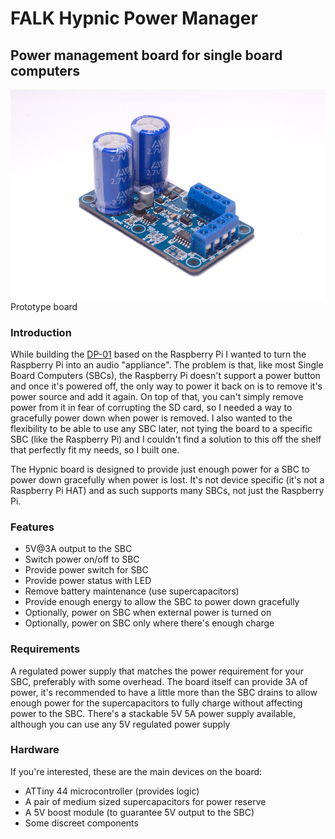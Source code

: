 # FALK Hypnic Power Manager
## Power management board for single board computers

![Hypnic](img/hyPnic-v1-sm.jpg)
Prototype board

### Introduction
While building the [DP-01](../dp-01/README.md) based on the Raspberry Pi I wanted to turn the Raspberry Pi into an audio "appliance". The problem is that, like most Single Board Computers (SBCs), the Raspberry Pi doesn't support a power button and once it's powered off, the only way to power it back on is to remove it's power source and add it again. On top of that, you can't simply remove power from it in fear of corrupting the SD card, so I needed a way to gracefully power down when power is removed. I also wanted to the flexibility to be able to use any SBC later, not tying the board to a specific SBC (like the Raspberry Pi) and I couldn't find a solution to this off the shelf that perfectly fit my needs, so I built one.

The Hypnic board is designed to provide just enough power for a SBC to power down gracefully when power is lost. It's not device specific (it's not a Raspberry Pi HAT) and as such supports many SBCs, not just the Raspberry Pi.

### Features
* 5V@3A output to the SBC
* Switch power on/off to SBC
* Provide power switch for SBC
* Provide power status with LED
* Remove battery maintenance (use supercapacitors)
* Provide enough energy to allow the SBC to power down gracefully
* Optionally, power on SBC when external power is turned on
* Optionally, power on SBC only where there's enough charge

### Requirements
A regulated power supply that matches the power requirement for your SBC, preferably with some overhead. The board itself can provide 3A of power, it's recommended to have a little more than the SBC drains to allow enough power for the supercapacitors to fully charge without affecting power to the SBC. There's a stackable 5V 5A power supply available, although you can use any 5V regulated power supply

### Hardware
If you're interested, these are the main devices on the board:
* ATTiny 44 microcontroller (provides logic)
* A pair of medium sized supercapacitors for power reserve
* A 5V boost module (to guarantee 5V output to the SBC)
* Some discreet components

